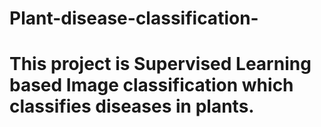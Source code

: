 # Plant-disease-classification-
# This project is Supervised Learning based Image classification which classifies diseases in plants.
